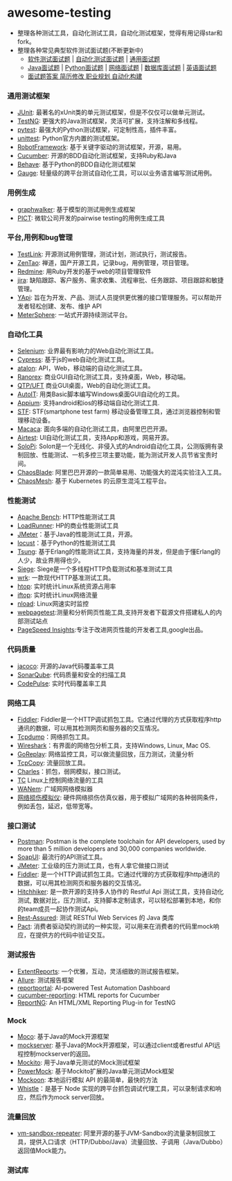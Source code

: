 # awesome-testing
- 整理各种测试工具，自动化测试工具，自动化测试框架，觉得有用记得star和fork。
- 整理各种常见典型软件测试面试题(不断更新中)
  - [软件测试面试题](InterviewQuestions_SoftwareTesting.md) | [自动化测试面试题](InterviewQuestions_AutoTesting.md) | [通用面试题](InterviewQuestions_Common.md)
  - [Java面试题](InterviewQuestions_Java.md) | [Python面试题](InterviewQuestions_Python.md) | [网络面试题](InterviewQuestions_Networking.md) | [数据库面试题](InterviewQuestions_Database.md) | [英语面试题](InterviewQuestions_English.md)
  - [面试题答案 简历修改 职业规划 自动化构建](HowToService.md)




### 通用测试框架
- [JUnit](https://junit.org): 最著名的xUnit类的单元测试框架，但是不仅仅可以做单元测试。
- [TestNG](https://testng.org/): 更强大的Java测试框架，灵活可扩展，支持注解和多线程。
- [pytest](https://docs.pytest.org): 最强大的Python测试框架，可定制性高，插件丰富。
- [unittest](https://docs.python.org/3/library/unittest.html): Python官方内置的测试框架。
- [RobotFramework](https://robotframework.org/): 基于关键字驱动的测试框架，开源，易用。
- [Cucumber](https://cucumber.io/): 开源的BDD自动化测试框架，支持Ruby和Java
- [Behave](https://github.com/behave/behave): 基于Python的BDD自动化测试框架
- [Gauge](https://gauge.org/index.html): 轻量级的跨平台测试自动化工具，可以以业务语言编写测试用例。

### 用例生成
- [graphwalker](https://github.com/GraphWalker): 基于模型的测试用例生成框架
- [PICT](https://docs.microsoft.com/en-us/previous-versions/software-testing/cc150619(v=msdn.10)): 微软公司开发的pairwise testing的用例生成工具

### 平台,用例和bug管理
- [TestLink](http://www.testlink.org/): 开源测试用例管理，测试计划，测试执行，测试报告。
- [ZenTao](https://www.zentao.net/): 禅道，国产开源工具，记录bug，用例管理，项目管理。
- [Redmine](http://www.redmine.org/): 用Ruby开发的基于web的项目管理软件
- [jira](https://www.atlassian.com/software/jira): 缺陷跟踪、客户服务、需求收集、流程审批、任务跟踪、项目跟踪和敏捷管理。
- [YApi](https://hellosean1025.github.io/yapi/index.html): 旨在为开发、产品、测试人员提供更优雅的接口管理服务。可以帮助开发者轻松创建、发布、维护 API
- [MeterSphere](https://www.fit2cloud.com/metersphere/index.html): 一站式开源持续测试平台。

### 自动化工具
- [Selenium](https://www.seleniumhq.org/): 业界最有影响力的Web自动化测试工具。
- [Cypress](https://www.cypress.io/): 基于js的web自动化测试工具。
- [atalon](https://www.katalon.com/): API，Web，移动端的自动化测试工具。
- [Ranorex](https://www.ranorex.com/): 商业GUI自动化测试工具，支持桌面，Web，移动端。
- [QTP/UFT](https://en.wikipedia.org/wiki/HP_QuickTest_Professional) 商业GUI桌面，Web的自动化测试工具。
- [AutoIT](https://www.autoitscript.com/site/): 用类Basic脚本编写Windows桌面GUI自动化的工具。
- [Appium](http://appium.io/): 支持android和ios的移动端自动化测试工具.
- [STF](https://openstf.io/): STF(smartphone test farm) 移动设备管理工具，通过浏览器控制和管理移动设备。
- [Macaca](https://macacajs.github.io/zh/): 面向多端的自动化测试工具，由阿里巴巴开源。
- [Airtest](http://airtest.netease.com/): UI自动化测试工具，支持App和游戏，网易开源。
- [SoloPi](https://github.com/alipay/SoloPi): Soloπ是一个无线化、非侵入式的Android自动化工具，公测版拥有录制回放、性能测试、一机多控三项主要功能，能为测试开发人员节省宝贵时间。
- [ChaosBlade](https://github.com/chaosblade-io/chaosblade): 阿里巴巴开源的一款简单易用、功能强大的混沌实验注入工具。
- [ChaosMesh](https://github.com/chaos-mesh/chaos-mesh): 基于 Kubernetes 的云原生混沌工程平台。

### 性能测试
- [Apache Bench](http://httpd.apache.org/docs/2.4/programs/ab.html): HTTP性能测试工具
- [LoadRunner](https://ssl.www8.hp.com/sg/en/ad/load-runner/load-runner.html): HP的商业性能测试工具
- [JMeter](https://jmeter.apache.org/)：基于Java的性能测试工具，开源。
- [locust](https://www.locust.io/)：基于Python的性能测试工具
- [Tsung](http://tsung.erlang-projects.org/): 基于Erlang的性能测试工具，支持海量的并发，但是由于懂Erlang的人少，故业界用得也少。
- [Siege](https://www.joedog.org/): Siege是一个多线程HTTP负载测试和基准测试工具
- [wrk](https://github.com/wg/wrk): 一款现代HTTP基准测试工具。
- [htop](https://hisham.hm/htop/): 实时统计Linux系统资源占用率
- [iftop](https://en.wikipedia.org/wiki/Iftop): 实时统计Linux网络流量
- [nload](https://linux.die.net/man/1/nload): Linux网速实时监控
- [webpagetest](https://github.com/WPO-Foundation/webpagetest):测量和分析网页性能工具,支持开发者下载源文件搭建私人的内部测试站点
- [PageSpeed Insights](https://developers.google.cn/speed/pagespeed/insights/):专注于改进网页性能的开发者工具,google出品。

### 代码质量
- [jacoco](https://www.eclemma.org/jacoco/): 开源的Java代码覆盖率工具
- [SonarQube](https://www.sonarqube.org/): 代码质量和安全的扫描工具
- [CodePulse](http://code-pulse.com/): 实时代码覆盖率工具

### 网络工具
- [Fiddler](https://www.telerik.com/fiddler): Fiddler是一个HTTP调试抓包工具。它通过代理的方式获取程序http通讯的数据，可以用其检测网页和服务器的交互情况。
- [Tcpdump](https://linux.die.net/man/8/tcpdump)：网络抓包工具。
- [Wireshark](https://www.wireshark.org/)：有界面的网络包分析工具，支持Windows, Linux, Mac OS.
- [GoReplay](https://goreplay.org/): 网络监控工具，可以做流量回放，压力测试，流量分析
- [TcpCopy](https://github.com/session-replay-tools/tcpcopy): 流量回放工具。
- [Charles](https://www.charlesproxy.com/)：抓包，弱网模拟，接口测试。
- [TC](https://linux.die.net/man/8/tc) Linux上控制网络流量的工具
- [WANem](http://wanem.sourceforge.net/): 广域网网络模拟器
- [网络损伤模拟仪](): 硬件网络损伤仿真仪器，用于模拟广域网的各种弱网条件，例如丢包，延迟，低带宽等。

### 接口测试
- [Postman](https://www.getpostman.com/): Postman is the complete toolchain for API developers, used by more than 5 million developers and 30,000 companies worldwide.
- [SoapUI](https://www.soapui.org/): 最流行的API测试工具。
- [JMeter](https://jmeter.apache.org/): 工业级的压力测试工具，也有人拿它做接口测试
- [Fiddler](https://www.telerik.com/fiddler): 是一个HTTP调试抓包工具。它通过代理的方式获取程序http通讯的数据，可以用其检测网页和服务器的交互情况。
- [Hitchhiker](https://github.com/brookshi/Hitchhiker): 是一款开源的支持多人协作的 Restful Api 测试工具，支持自动化测试, 数据对比，压力测试，支持脚本定制请求，可以轻松部署到本地，和你的team成员一起协作测试Api。
- [Rest-Assured](https://github.com/rest-assured/rest-assured): 测试 RESTful Web Services 的 Java 类库
- [Pact](https://github.com/pact-foundation/pact-specification): 消费者驱动契约测试的一种实现，可以用来在消费者的代码里mock响应，在提供方的代码中验证交互。

### 测试报告
- [ExtentReports](http://extentreports.com/): 一个优雅，互动，灵活细致的测试报告框架。
- [Allure](http://allure.qatools.ru/): 测试报告框架
- [reportportal](): AI-powered Test Automation Dashboard
- [cucumber-reporting](https://github.com/damianszczepanik/cucumber-reporting): HTML reports for Cucumber
- [ReportNG](https://reportng.uncommons.org/): An HTML/XML Reporting Plug-in for TestNG

### Mock
- [Moco](https://github.com/dreamhead/moco): 基于Java的Mock开源框架
- [mockserver](https://github.com/jamesdbloom/mockserver): 基于Java的Mock开源框架，可以通过client或者restful API远程控制mockserver的返回。
- [Mockito](https://site.mockito.org/): 用于Java单元测试的Mock测试框架
- [PowerMock](https://github.com/powermock/powermock/): 基于Mockito扩展的Java单元测试Mock框架
- [Mockoon](https://mockoon.com/): 本地运行模拟 API 的最简单，最快的方法
- [Whistle](https://github.com/avwo/whistle/)：是基于 Node 实现的跨平台抓包调试代理工具，可以录制请求和响应，然后作为mock server回放。


### 流量回放
- [vm-sandbox-repeater](https://github.com/alibaba/jvm-sandbox-repeater): 阿里开源的基于JVM-Sandbox的流量录制回放工具，提供入口请求（HTTP/Dubbo/Java）流量回放、子调用（Java/Dubbo）返回值Mock能力。

### 测试库
